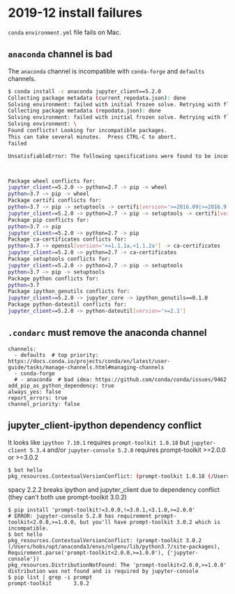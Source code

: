 # 2019-12 install failures

`conda` `environment.yml` file fails on Mac.

## `anaconda` channel is bad

The `anaconda` channel is incompatible with `conda-forge` and `defaults` channels.

```bash
$ conda install -c anaconda jupyter_client==5.2.0
Collecting package metadata (current_repodata.json): done
Solving environment: failed with initial frozen solve. Retrying with flexible solve.
Collecting package metadata (repodata.json): done
Solving environment: failed with initial frozen solve. Retrying with flexible solve.
Solving environment: \
Found conflicts! Looking for incompatible packages.
This can take several minutes.  Press CTRL-C to abort.
failed

UnsatisfiableError: The following specifications were found to be incompatible with each other:



Package wheel conflicts for:
jupyter_client==5.2.0 -> python=2.7 -> pip -> wheel
python=3.7 -> pip -> wheel
Package certifi conflicts for:
python=3.7 -> pip -> setuptools -> certifi[version='>=2016.09|>=2016.9.26']
jupyter_client==5.2.0 -> python=2.7 -> pip -> setuptools -> certifi[version='>=2016.09|>=2016.9.26']
Package pip conflicts for:
python=3.7 -> pip
jupyter_client==5.2.0 -> python=2.7 -> pip
Package ca-certificates conflicts for:
python=3.7 -> openssl[version='>=1.1.1a,<1.1.2a'] -> ca-certificates
jupyter_client==5.2.0 -> python=2.7 -> ca-certificates
Package setuptools conflicts for:
jupyter_client==5.2.0 -> python=2.7 -> pip -> setuptools
python=3.7 -> pip -> setuptools
Package python conflicts for:
python=3.7
Package ipython_genutils conflicts for:
jupyter_client==5.2.0 -> jupyter_core -> ipython_genutils==0.1.0
Package python-dateutil conflicts for:
jupyter_client==5.2.0 -> python-dateutil[version='>=2.1']
```

## `.condarc` must remove the anaconda channel

```file: ~/.condarc
channels:
  - defaults  # top priority: https://docs.conda.io/projects/conda/en/latest/user-guide/tasks/manage-channels.html#managing-channels
  - conda-forge
  # - anaconda  # bad idea: https://github.com/conda/conda/issues/9462
add_pip_as_python_dependency: true
always_yes: false
report_errors: true
channel_priority: false
```


## jupyter_client-ipython dependency conflict

It looks like `ipython 7.10.1` requires `prompt-toolkit 1.0.18` but `jupyter-client 5.3.4` and/or `jupyter-console 5.2.0` requires prompt-toolkit >=2.0.0 or >=3.0.2

```bash
$ bot hello
pkg_resources.ContextualVersionConflict: (prompt-toolkit 1.0.18 (/Users/hobs/opt/anaconda3/envs/nlpenv/lib/python3.7/site-packages), Requirement.parse('prompt-toolkit!=3.0.0,!=3.0.1,<3.1.0,>=2.0.0'), {'ipython'})
```

spacy 2.2.2 breaks ipython and jupyter_client due to dependency conflict (they can't both use prompt-toolkit 3.0.2)

```
$ pip install 'prompt-toolkit!=3.0.0,!=3.0.1,<3.1.0,>=2.0.0'
# ERROR: jupyter-console 5.2.0 has requirement prompt-toolkit<2.0.0,>=1.0.0, but you'll have prompt-toolkit 3.0.2 which is incompatible.
$ bot hello
pkg_resources.ContextualVersionConflict: (prompt-toolkit 3.0.2 (/Users/hobs/opt/anaconda3/envs/nlpenv/lib/python3.7/site-packages), Requirement.parse('prompt-toolkit<2.0.0,>=1.0.0'), {'jupyter-console'})
pkg_resources.DistributionNotFound: The 'prompt-toolkit<2.0.0,>=1.0.0' distribution was not found and is required by jupyter-console
$ pip list | grep -i prompt
prompt-toolkit       3.0.2
```
